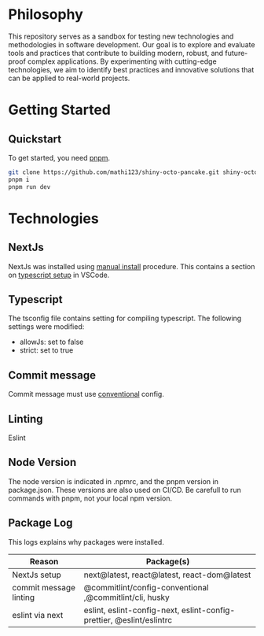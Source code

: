 # Philosophy

This repository serves as a sandbox for testing new technologies and methodologies in software development. Our goal is to explore and evaluate tools and practices that contribute to building modern, robust, and future-proof complex applications. By experimenting with cutting-edge technologies, we aim to identify best practices and innovative solutions that can be applied to real-world projects.


# Getting Started

## Quickstart

To get started, you need [pnpm](https://pnpm.io/).

```bash
git clone https://github.com/mathi123/shiny-octo-pancake.git shiny-octo-pancake && cd shiny-octo-pancake
pnpm i
pnpm run dev
```

# Technologies

## NextJs

NextJs was installed using [manual install](https://nextjs.org/docs/app/getting-started/installation#manual-installation) procedure. This contains a section on [typescript setup](https://nextjs.org/docs/app/getting-started/installation#ide-plugin) in VSCode.

## Typescript

The tsconfig file contains setting for compiling typescript. The following settings were modified:

- allowJs: set to false
- strict: set to true

## Commit message

Commit message must use [conventional](https://github.com/conventional-changelog/commitlint/tree/master/%40commitlint/config-conventional) config.

## Linting

Eslint

## Node Version

The node version is indicated in .npmrc, and the pnpm version in package.json. These versions are also used on CI/CD. Be carefull to run commands with pnpm, not your local npm version.

## Package Log

This logs explains why packages were installed.

| Reason | Package(s) |
| - | - |
| NextJs setup | next@latest, react@latest, react-dom@latest |
| commit message linting | @commitlint/config-conventional ,@commitlint/cli, husky |
| eslint via next | eslint, eslint-config-next, eslint-config-prettier, @eslint/eslintrc |
